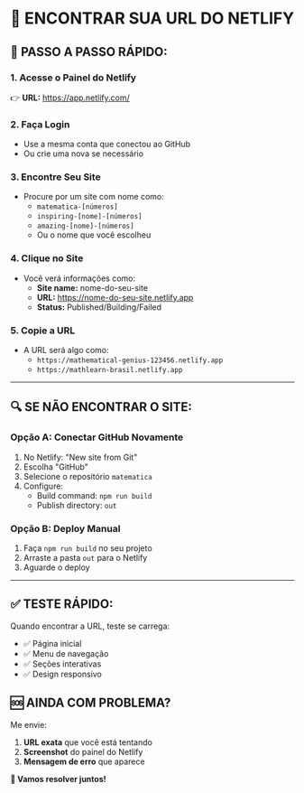 # 🎯 ENCONTRAR SUA URL DO NETLIFY

## 📍 PASSO A PASSO RÁPIDO:

### 1. Acesse o Painel do Netlify
👉 **URL:** https://app.netlify.com/

### 2. Faça Login
- Use a mesma conta que conectou ao GitHub
- Ou crie uma nova se necessário

### 3. Encontre Seu Site
- Procure por um site com nome como:
  - `matematica-[números]`
  - `inspiring-[nome]-[números]`
  - `amazing-[nome]-[números]`
  - Ou o nome que você escolheu

### 4. Clique no Site
- Você verá informações como:
  - **Site name:** nome-do-seu-site
  - **URL:** https://nome-do-seu-site.netlify.app
  - **Status:** Published/Building/Failed

### 5. Copie a URL
- A URL será algo como:
  - `https://mathematical-genius-123456.netlify.app`
  - `https://mathlearn-brasil.netlify.app`

---

## 🔍 SE NÃO ENCONTRAR O SITE:

### Opção A: Conectar GitHub Novamente
1. No Netlify: "New site from Git"
2. Escolha "GitHub"
3. Selecione o repositório `matematica`
4. Configure:
   - Build command: `npm run build`
   - Publish directory: `out`

### Opção B: Deploy Manual
1. Faça `npm run build` no seu projeto
2. Arraste a pasta `out` para o Netlify
3. Aguarde o deploy

---

## ✅ TESTE RÁPIDO:

Quando encontrar a URL, teste se carrega:
- ✅ Página inicial
- ✅ Menu de navegação
- ✅ Seções interativas
- ✅ Design responsivo

## 🆘 AINDA COM PROBLEMA?

Me envie:
1. **URL exata** que você está tentando
2. **Screenshot** do painel do Netlify
3. **Mensagem de erro** que aparece

**🚀 Vamos resolver juntos!**
